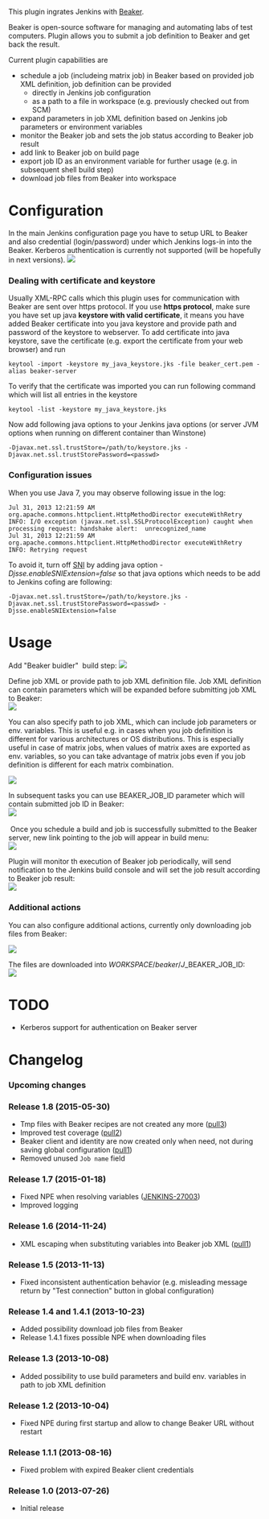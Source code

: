This plugin ingrates Jenkins with [Beaker](http://beaker-project.org/).

  

Beaker is open-source software for managing and automating labs of test
computers. Plugin allows you to submit a job definition to Beaker and
get back the result.

Current plugin capabilities are

-   schedule a job (includeing matrix job) in Beaker based on provided
    job XML definition, job definition can be provided   
    -   directly in Jenkins job configuration
    -   as a path to a file in workspace (e.g. previously checked out
        from SCM)
-   expand parameters in job XML definition based on Jenkins job
    parameters or environment variables
-   monitor the Beaker job and sets the job status according to Beaker
    job result
-   add link to Beaker job on build page
-   export job ID as an environment variable for further usage (e.g. in
    subsequent shell build step)
-   download job files from Beaker into workspace

# Configuration

In the main Jenkins configuration page you have to setup URL to Beaker
and also credential (login/password) under which Jenkins logs-in into
the Beaker. Kerberos authentication is currently not supported (will be
hopefully in next versions).
![](docs/images/beaker_config.png)

### Dealing with certificate and keystore

Usually XML-RPC calls which this plugin uses for communication with
Beaker are sent over https protocol. If you use **https protocol**, make
sure you have set up java **keystore with valid certificate**, it means
you have added Beaker certificate into you java keystore and provide
path and password of the keystore to webserver. To add certificate into
java keystore, save the certificate (e.g. export the certificate from
your web browser) and run

``` syntaxhighlighter-pre
keytool -import -keystore my_java_keystore.jks -file beaker_cert.pem -alias beaker-server
```

To verify that the certificate was imported you can run following
command which will list all entries in the keystore

``` syntaxhighlighter-pre
keytool -list -keystore my_java_keystore.jks
```

Now add following java options to your Jenkins java options (or server
JVM options when running on different container than Winstone)

``` syntaxhighlighter-pre
-Djavax.net.ssl.trustStore=/path/to/keystore.jks -Djavax.net.ssl.trustStorePassword=<passwd>
```

### Configuration issues

When you use Java 7, you may observe following issue in the log:

``` syntaxhighlighter-pre
Jul 31, 2013 12:21:59 AM org.apache.commons.httpclient.HttpMethodDirector executeWithRetry
INFO: I/O exception (javax.net.ssl.SSLProtocolException) caught when processing request: handshake alert:  unrecognized_name
Jul 31, 2013 12:21:59 AM org.apache.commons.httpclient.HttpMethodDirector executeWithRetry
INFO: Retrying request
```

To avoid it, turn off
[SNI](http://en.wikipedia.org/wiki/Server_Name_Indication) by adding
java option *-Djsse.enableSNIExtension=false* so that java options which
needs to be add to Jenkins cofing are following:

``` syntaxhighlighter-pre
-Djavax.net.ssl.trustStore=/path/to/keystore.jks -Djavax.net.ssl.trustStorePassword=<passwd> -Djsse.enableSNIExtension=false
```

# Usage

Add "Beaker buidler"  build step:
![](docs/images/beaker_usage1.png)

Define job XML or provide path to job XML definition file. Job XML
definition can contain parameters which will be expanded before
submitting job XML to Beaker:  
![](docs/images/beaker_usage2.png)

You can also specify path to job XML, which can include job parameters
or env. variables. This is useful e.g. in cases when you job definition
is different for various architectures or OS distributions. This is
especially useful in case of matrix jobs, when values of matrix axes are
exported as env. variables, so you can take advantage of matrix jobs
even if you job definition is different for each matrix combination.

![](docs/images/beaker_param_path.png)

In subsequent tasks you can use BEAKER\_JOB\_ID parameter which will
contain submitted job ID in Beaker:  
![](docs/images/beaker_usage3.png)  
   
 Once you schedule a build and job is successfully submitted to the
Beaker server, new link pointing to the job will appear in build menu:  
![](docs/images/beaker_usage4.png)

Plugin will monitor th execution of Beaker job periodically, will send
notification to the Jenkins build console and will set the job result
according to Beaker job result:  
![](docs/images/beaker_usage5.png)

### Additional actions

You can also configure additional actions, currently only downloading
job files from Beaker:

![](docs/images/beaker_download_files_cfg.png)

The files are downloaded into $WORKSPACE/beaker/J\_$BEAKER\_JOB\_ID:  
![](docs/images/beaker_download_files.png)

# TODO

-   Kerberos support for authentication on Beaker server 

# Changelog

### Upcoming changes 

### Release 1.8 (2015-05-30)

-   Tmp files with Beaker recipes are not created any more
    ([pull3](https://github.com/jenkinsci/beaker-builder-plugin/pull/3))
-   Improved test coverage
    ([pull2](https://github.com/jenkinsci/beaker-builder-plugin/pull/2))
-   Beaker client and identity are now created only when need, not
    during saving global configuration
    ([pull1](https://github.com/jenkinsci/beaker-builder-plugin/pull/1))
-   Removed unused `Job name` field

### Release 1.7 (2015-01-18)

-   Fixed NPE when resolving variables
    ([JENKINS-27003](https://issues.jenkins-ci.org/browse/JENKINS-27003))
-   Improved logging

### Release 1.6 (2014-11-24)

-   XML escaping when substituting variables into Beaker job XML
    ([pull1](https://github.com/vjuranek/beaker-builder-plugin/pull/1))

### Release 1.5 (2013-11-13)

-   Fixed inconsistent authentication behavior (e.g. misleading message
    return by "Test connection" button in global configuration)

### Release 1.4 and 1.4.1 (2013-10-23)

-   Added possibility download job files from Beaker
-   Release 1.4.1 fixes possible NPE when downloading files

### Release 1.3 (2013-10-08)

-   Added possibility to use build parameters and build env. variables
    in path to job XML definition

### Release 1.2 (2013-10-04)

-   Fixed NPE during first startup and allow to change Beaker URL
    without restart

### Release 1.1.1 (2013-08-16)

-   Fixed problem with expired Beaker client credentials

### Release 1.0 (2013-07-26)

-   Initial release
